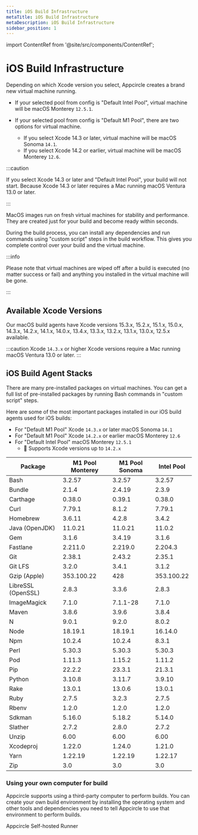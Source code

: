 ```yaml
---
title: iOS Build Infrastructure
metaTitle: iOS Build Infrastructure
metaDescription: iOS Build Infrastructure
sidebar_position: 1
---
```


import ContentRef from '@site/src/components/ContentRef';

# iOS Build Infrastructure

Depending on which Xcode version you select, Appcircle creates a brand new virtual machine running.

- If your selected pool from config is "Default Intel Pool", virtual machine will be macOS Monterey `12.5.1`.

- If your selected pool from config is "Default M1 Pool", there are two options for virtual machine.
  - If you select Xcode 14.3 or later, virtual machine will be macOS Sonoma `14.1`.
  - If you select Xcode 14.2 or earlier, virtual machine will be macOS Monterey `12.6`.

:::caution

If you select Xcode 14.3 or later and "Default Intel Pool", your build will not start. Because Xcode 14.3 or later requires a Mac running macOS Ventura 13.0 or later.

:::

MacOS images run on fresh virtual machines for stability and performance. They are created just for your build and become ready within seconds.

During the build process, you can install any dependencies and run commands using "custom script" steps in the build workflow. This gives you complete control over your build and the virtual machine.

:::info

Please note that virtual machines are wiped off after a build is executed (no matter success or fail) and anything you installed in the virtual machine will be gone.

:::

## Available Xcode Versions

Our macOS build agents have Xcode versions 15.3.x, 15.2.x, 15.1.x, 15.0.x, 14.3.x, 14.2.x, 14.1.x, 14.0.x, 13.4.x, 13.3.x, 13.2.x, 13.1.x, 13.0.x, 12.5.x available.

:::caution
Xcode `14.3.x` or higher Xcode versions require a Mac running macOS Ventura 13.0 or later.
:::

## iOS Build Agent Stacks

There are many pre-installed packages on virtual machines. You can get a full list of pre-installed packages by running Bash commands in "custom script" steps.

Here are some of the most important packages installed in our iOS build agents used for iOS builds:

- For "Default M1 Pool" Xcode `14.3.x` or later macOS Sonoma `14.1`
- For "Default M1 Pool" Xcode `14.2.x` or earlier macOS Monterey `12.6`
- For "Default Intel Pool" macOS Monterey `12.5.1`
  - :memo: Supports Xcode versions up to `14.2.x`

| Package            | M1 Pool Monterey | M1 Pool Sonoma | Intel Pool |
| ------------------ | ---------------- | --------------- | ---------- |
| Bash               | 3.2.57           | 3.2.57          | 3.2.57     |
| Bundle             | 2.1.4            | 2.4.19          | 2.3.9      |
| Carthage           | 0.38.0           | 0.39.1          | 0.38.0     |
| Curl               | 7.79.1           | 8.1.2           | 7.79.1     |
| Homebrew           | 3.6.11           | 4.2.8           | 3.4.2      |
| Java (OpenJDK)     | 11.0.21          | 11.0.21         | 11.0.2     |
| Gem                | 3.1.6            | 3.4.19          | 3.1.6      |
| Fastlane           | 2.211.0          | 2.219.0         | 2.204.3    |
| Git                | 2.38.1           | 2.43.2          | 2.35.1     |
| Git LFS            | 3.2.0            | 3.4.1           | 3.1.2      |
| Gzip (Apple)       | 353.100.22       | 428             | 353.100.22 |
| LibreSSL (OpenSSL) | 2.8.3            | 3.3.6           | 2.8.3      |
| ImageMagick        | 7.1.0            | 7.1.1-28        | 7.1.0      |
| Maven              | 3.8.6            | 3.9.6           | 3.8.4      |
| N                  | 9.0.1            | 9.2.0           | 8.0.2      |
| Node               | 18.19.1          | 18.19.1         | 16.14.0    |
| Npm                | 10.2.4           | 10.2.4          | 8.3.1      |
| Perl               | 5.30.3           | 5.30.3          | 5.30.3     |
| Pod                | 1.11.3           | 1.15.2          | 1.11.2     |
| Pip                | 22.2.2           | 23.3.1          | 21.3.1     |
| Python             | 3.10.8           | 3.11.7          | 3.9.10     |
| Rake               | 13.0.1           | 13.0.6          | 13.0.1     |
| Ruby               | 2.7.5            | 3.2.3           | 2.7.5      |
| Rbenv              | 1.2.0            | 1.2.0           | 1.2.0      |
| Sdkman             | 5.16.0           | 5.18.2          | 5.14.0     |
| Slather            | 2.7.2            | 2.8.0           | 2.7.2      |
| Unzip              | 6.00             | 6.00            | 6.00       |
| Xcodeproj          | 1.22.0           | 1.24.0          | 1.21.0     |
| Yarn               | 1.22.19          | 1.22.19         | 1.22.17    |
| Zip                | 3.0              | 3.0             | 3.0        |

### Using your own computer for build

Appcircle supports using a third-party computer to perform builds. You can create your own build environment by installing the operating system and other tools and dependencies you need to tell Appcircle to use that environment to perform builds.

<ContentRef url="/self-hosted-appcircle/self-hosted-runner">
Appcircle Self-hosted Runner
</ContentRef>
